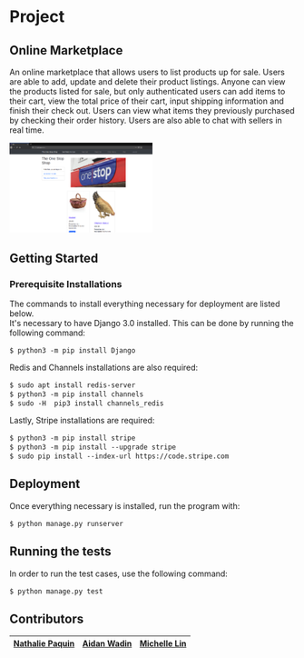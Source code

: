 # Project
## Online Marketplace ##
An online marketplace that allows users to list products up for sale. Users are able to add, update and delete their product listings. Anyone can view the products listed for sale, but only authenticated users can add items to their cart, view the total price of their cart, input shipping information and finish their check out. Users can view what items they previously purchased by checking their order history. Users are also able to chat with sellers in real time.

<img src="project/media/images/Webpage.png" width="50%" height="50%">

## Getting Started ##
### Prerequisite Installations ###
The commands to install everything necessary for deployment are listed below.  
It's necessary to have Django 3.0 installed. This can be done by running the following command:
```
$ python3 -m pip install Django
```
Redis and Channels installations are also required:
```
$ sudo apt install redis-server
$ python3 -m pip install channels
$ sudo -H  pip3 install channels_redis
```
Lastly, Stripe installations are required:
```
$ python3 -m pip install stripe
$ python3 -m pip install --upgrade stripe
$ sudo pip install --index-url https://code.stripe.com 
```
## Deployment ##
Once everything necessary is installed, run the program with:
```
$ python manage.py runserver
```

## Running the tests ##
In order to run the test cases, use the following command:
```
$ python manage.py test
```

## Contributors ##
[Nathalie Paquin](https://github.com/natpaq "natpaq") | [Aidan Wadin](https://github.com/awadin "awadin") | [Michelle Lin](https://github.com/mchll-ln "mchll-ln") 
------------------------------------------------------|---------------------------------------------------|--------------------------------------------------------------
